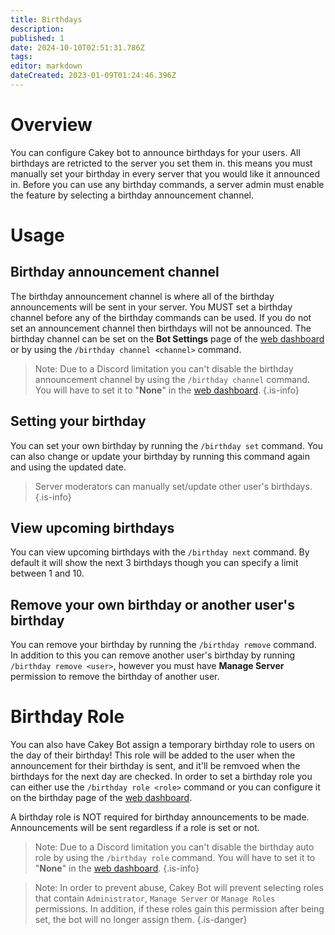 ```yaml
---
title: Birthdays
description: 
published: 1
date: 2024-10-10T02:51:31.786Z
tags: 
editor: markdown
dateCreated: 2023-01-09T01:24:46.396Z
---
```


# Overview
You can configure Cakey bot to announce birthdays for your users. All birthdays are retricted to the server you set them in. this means you must manually set your birthday in every server that you would like it announced in. Before you can use any birthday commands, a server admin must enable the feature by selecting a birthday announcement channel.

# Usage
## Birthday announcement channel
The birthday announcement channel is where all of the birthday announcements will be sent in your server. You MUST set a birthday channel before any of the birthday commands can be used. If you do not set an announcement channel then birthdays will not be announced. The birthday channel can be set on the **Bot Settings** page of the [web dashboard](https://cakey.bot/dashboard/public) or by using the `/birthday channel <channel>` command.
> Note: Due to a Discord limitation you can't disable the birthday announcement channel by using the `/birthday channel` command. You will have to set it to "**None**" in the [web dashboard](https://cakey.bot/dashboard/public).
{.is-info}

## Setting your birthday
You can set your own birthday by running the `/birthday set` command. You can also change or update your birthday by running this command again and using the updated date.
> Server moderators can manually set/update other user's birthdays.
{.is-info}

## View upcoming birthdays
You can view upcoming birthdays with the `/birthday next` command. By default it will show the next 3 birthdays though you can specify a limit between 1 and 10.

## Remove your own birthday or another user's birthday
You can remove your birthday by running the `/birthday remove` command. 
In addition to this you can remove another user's birthday by running `/birthday remove <user>`, however you must have **Manage Server** permission to remove the birthday of another user.

# Birthday Role
You can also have Cakey Bot assign a temporary birthday role to users on the day of their birthday! This role will be added to the user when the announcement for their birthday is sent, and it'll be remvoed when the birthdays for the next day are checked. In order to set a birthday role you can either use the `/birthday role <role>` command or you can configure it on the birthday page of the [web dashboard](https://cakey.bot/dashboard/public).

A birthday role is NOT required for birthday announcements to be made. Announcements will be sent regardless if a role is set or not.

> Note: Due to a Discord limitation you can't disable the birthday auto role by using the `/birthday role` command. You will have to set it to "**None**" in the [web dashboard](https://cakey.bot/dashboard/public).
{.is-info}

> Note: In order to prevent abuse, Cakey Bot will prevent selecting roles that contain `Administrator`, `Manage Server` or `Manage Roles` permissions. In addition, if these roles gain this permission after being set, the bot will no longer assign them.
{.is-danger}
